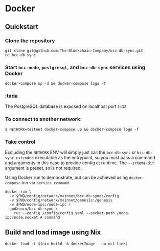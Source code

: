 # Docker

## Quickstart

### Clone the repository

```
git clone git@github.com:The-Blockchain-Company/bcc-db-sync.git
cd bcc-db-sync
```
### Start `bcc-node`, `postgresql`, and `bcc-db-sync` services using Docker

``` console
docker-compose up -d && docker-compose logs -f
```
### :tada

The PostgreSQL database is exposed on localhost port `5432`

### To connect to another network:
```
$ NETWORK=testnet docker-compose up && docker-compose logs -f
```

### Take control
Excluding the `NETWORK` ENV will simply just call the `bcc-db-sync` or 
`bcc-db-sync-extended` executable as the entrypoint, so you must pass a command and 
arguments in this case to provide config at runtime. The `--schema-dir` argument is preset,
so is not required.

Using Docker run to demonstrate, but can be achieved using `docker-compose` too via 
`service.command`
```
docker run \
  -v $PWD/config/network/mainnet/bcc-db-sync:/config
  -v $PWD/config/network/mainnet/genesis:/genesis
  -v $PWD/node-ipc:/node-ipc \
  godXcoin/bcc-db-sync \
    run --config /config/config.yaml --socket-path /node-ipc/node.socket # command
```

## Build and load image using Nix

```
docker load -i $(nix-build -A dockerImage --no-out-link)
```